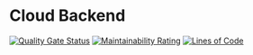 # Cloud Backend

[![Quality Gate Status](https://sonarcloud.io/api/project_badges/measure?project=mDeram_cloud-backend&metric=alert_status)](https://sonarcloud.io/summary/new_code?id=mDeram_cloud-backend)
[![Maintainability Rating](https://sonarcloud.io/api/project_badges/measure?project=mDeram_cloud-backend&metric=sqale_rating)](https://sonarcloud.io/summary/new_code?id=mDeram_cloud-backend)
[![Lines of Code](https://sonarcloud.io/api/project_badges/measure?project=mDeram_cloud-backend&metric=ncloc)](https://sonarcloud.io/summary/new_code?id=mDeram_cloud-backend)
